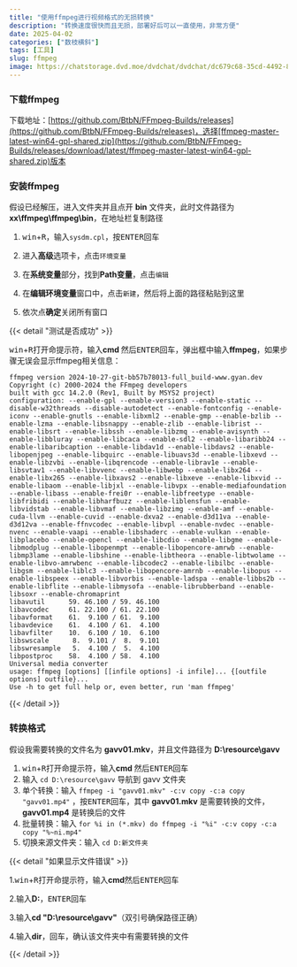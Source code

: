 ```yaml
---
title: "使用ffmpeg进行视频格式的无损转换"
description: "转换速度很快而且无损，部署好后可以一直使用，非常方便"
date: 2025-04-02
categories: ["数枝横斜"]
tags: [工具]
slug: ffmpeg
image: https://chatstorage.dvd.moe/dvdchat/dvdchat/dc679c68-35cd-4492-87cc-c3ba485219d7.jpg
---
```


### 下载ffmpeg

下载地址：[https://github.com/BtbN/FFmpeg-Builds/releases](https://github.com/BtbN/FFmpeg-Builds/releases)，选择[ffmpeg-master-latest-win64-gpl-shared.zip](https://github.com/BtbN/FFmpeg-Builds/releases/download/latest/ffmpeg-master-latest-win64-gpl-shared.zip)版本

### 安装ffmpeg

假设已经解压，进入文件夹并且点开 **bin** 文件夹，此时文件路径为 **xx\ffmpeg\ffmpeg\bin**，在地址栏复制路径

1. <kbd>win</kbd>+<kbd>R</kbd>，输入`sysdm.cpl`，按<kbd>ENTER</kbd>回车

2. 进入**高级**选项卡，点击`环境变量`

3. 在**系统变量**部分，找到**Path变量**，点击`编辑`

4. 在**编辑环境变量**窗口中，点击`新建`，然后将上面的路径粘贴到这里

5. 依次点**确定**关闭所有窗口

{{< detail "测试是否成功" >}}

<p><kbd>win</kbd>+<kbd>R</kbd>打开命提示符，输入<b>cmd
    </b>然后<kbd>ENTER</kbd>回车，弹出框中输入<b>ffmpeg</b>，如果步骤无误会显示ffmpeg相关信息：</p>

<pre><code class="code-highlight"><span class="code-line line-number" line="1">ffmpeg version 2024-10-27-git-bb57b78013-full_build-www.gyan.dev Copyright (c) 2000-2024 the FFmpeg developers
built with gcc 14.2.0 (Rev1, Built by MSYS2 project)
configuration: --enable-gpl --enable-version3 --enable-static --disable-w32threads --disable-autodetect --enable-fontconfig --enable-iconv --enable-gnutls --enable-libxml2 --enable-gmp --enable-bzlib --enable-lzma --enable-libsnappy --enable-zlib --enable-librist --enable-libsrt --enable-libssh --enable-libzmq --enable-avisynth --enable-libbluray --enable-libcaca --enable-sdl2 --enable-libaribb24 --enable-libaribcaption --enable-libdav1d --enable-libdavs2 --enable-libopenjpeg --enable-libquirc --enable-libuavs3d --enable-libxevd --enable-libzvbi --enable-libqrencode --enable-librav1e --enable-libsvtav1 --enable-libvvenc --enable-libwebp --enable-libx264 --enable-libx265 --enable-libxavs2 --enable-libxeve --enable-libxvid --enable-libaom --enable-libjxl --enable-libvpx --enable-mediafoundation --enable-libass --enable-frei0r --enable-libfreetype --enable-libfribidi --enable-libharfbuzz --enable-liblensfun --enable-libvidstab --enable-libvmaf --enable-libzimg --enable-amf --enable-cuda-llvm --enable-cuvid --enable-dxva2 --enable-d3d11va --enable-d3d12va --enable-ffnvcodec --enable-libvpl --enable-nvdec --enable-nvenc --enable-vaapi --enable-libshaderc --enable-vulkan --enable-libplacebo --enable-opencl --enable-libcdio --enable-libgme --enable-libmodplug --enable-libopenmpt --enable-libopencore-amrwb --enable-libmp3lame --enable-libshine --enable-libtheora --enable-libtwolame --enable-libvo-amrwbenc --enable-libcodec2 --enable-libilbc --enable-libgsm --enable-liblc3 --enable-libopencore-amrnb --enable-libopus --enable-libspeex --enable-libvorbis --enable-ladspa --enable-libbs2b --enable-libflite --enable-libmysofa --enable-librubberband --enable-libsoxr --enable-chromaprint
libavutil      59. 46.100 / 59. 46.100
libavcodec     61. 22.100 / 61. 22.100
libavformat    61.  9.100 / 61.  9.100
libavdevice    61.  4.100 / 61.  4.100
libavfilter    10.  6.100 / 10.  6.100
libswscale      8.  9.101 /  8.  9.101
libswresample   5.  4.100 /  5.  4.100
libpostproc    58.  4.100 / 58.  4.100
Universal media converter
usage: ffmpeg [options] [[infile options] -i infile]... {[outfile options] outfile}...
Use -h to get full help or, even better, run 'man ffmpeg'
</span></code></pre>

{{< /detail >}}

### 转换格式

假设我需要转换的文件名为 **gavv01.mkv**，并且文件路径为 **D:\resource\gavv**

1. <kbd>win</kbd>+<kbd>R</kbd>打开命提示符，输入<b>cmd
       </b>然后<kbd>ENTER</kbd>回车
1. 输入 `cd D:\resource\gavv` 导航到 gavv 文件夹
1. 单个转换：输入 `ffmpeg -i "gavv01.mkv" -c:v copy -c:a copy "gavv01.mp4"` ，按<kbd>ENTER</kbd>回车，其中 **gavv01.mkv** 是需要转换的文件，**gavv01.mp4** 是转换后的文件
1. 批量转换：输入 `for %i in (*.mkv) do ffmpeg -i "%i" -c:v copy -c:a copy "%~ni.mp4"`
1. 切换来源文件夹：输入 `cd D:新文件夹`

{{< detail "如果显示文件错误" >}}

<p>1.<kbd>win</kbd>+<kbd>R</kbd>打开命提示符，输入<b>cmd</b>然后<kbd>ENTER</kbd>回车</p>

<p>2.输入<b>D:</b>，<kbd>ENTER</kbd>回车</p>

<p>3.输入<b>cd "D:\resource\gavv"</b>（双引号确保路径正确）</p>

<p>4.输入<b>dir</b>，回车，确认该文件夹中有需要转换的文件</p>

{{< /detail >}}

